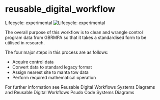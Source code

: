 # reusable_digital_workflow

Lifecycle: experimental
<img src="https://camo.githubusercontent.com/0058ce9713cb93a553c2f23207afbb49b1b852a70a4a24de20e2e816c58b299e/68747470733a2f2f696d672e736869656c64732e696f2f62616467652f6c6966656379636c652d6578706572696d656e74616c2d6f72616e67652e737667" alt="Lifecycle: experimental" data-canonical-src="https://img.shields.io/badge/lifecycle-experimental-orange.svg" style="max-width: 100%;">

The overall purpose of this workflow is to clean and wrangle control program data from GBRMPA so that it takes a standardised form to be utilised in research. 

The four major steps in this process are as follows: 
- Acquire control data
- Convert data to standard legacy format 
- Assign nearest site to manta tow data
- Perform required mathematical operation

For further information see Reusable Digital Workflows Systems Diagrams and Reusable Digital Workflows Psudo Code Systems Diagrams
